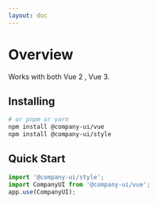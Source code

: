 ```yaml
---
layout: doc
---
```


# Overview

Works with both Vue 2 , Vue 3.

## Installing

```bash
# or pnpm or yarn
npm install @company-ui/vue
npm install @company-ui/style
```

## Quick Start

```ts
import '@company-ui/style';
import CompanyUI from '@company-ui/vue';
app.use(CompanyUI);
```
